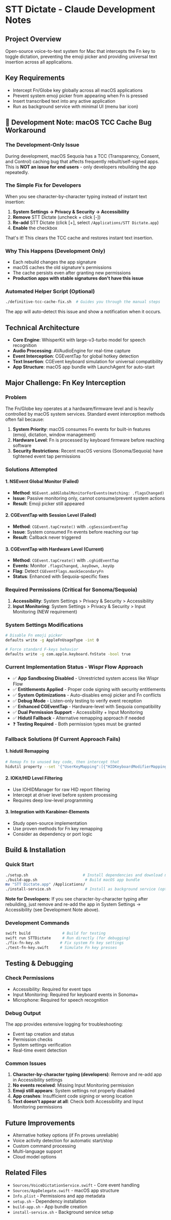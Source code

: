 # STT Dictate - Claude Development Notes

## Project Overview
Open-source voice-to-text system for Mac that intercepts the Fn key to toggle dictation, preventing the emoji picker and providing universal text insertion across all applications.

## Key Requirements
- Intercept Fn/Globe key globally across all macOS applications
- Prevent system emoji picker from appearing when Fn is pressed
- Insert transcribed text into any active application
- Run as background service with minimal UI (menu bar icon)

## 🔧 Development Note: macOS TCC Cache Bug Workaround

### The Development-Only Issue
During development, macOS Sequoia has a TCC (Transparency, Consent, and Control) caching bug that affects frequently rebuilt/self-signed apps. This is **NOT an issue for end users** - only developers rebuilding the app repeatedly.

### The Simple Fix for Developers
When you see character-by-character typing instead of instant text insertion:

1. **System Settings → Privacy & Security → Accessibility**
2. **Remove** STT Dictate (uncheck + click [-])
3. **Re-add** STT Dictate (click [+], select `/Applications/STT Dictate.app`)
4. **Enable** the checkbox

That's it! This clears the TCC cache and restores instant text insertion.

### Why This Happens (Development Only)
- Each rebuild changes the app signature
- macOS caches the old signature's permissions
- The cache persists even after granting new permissions
- **Production apps with stable signatures don't have this issue**

### Automated Helper Script (Optional)
```bash
./definitive-tcc-cache-fix.sh  # Guides you through the manual steps
```

The app will auto-detect this issue and show a notification when it occurs.

## Technical Architecture
- **Core Engine**: WhisperKit with large-v3-turbo model for speech recognition
- **Audio Processing**: AVAudioEngine for real-time capture
- **Event Interception**: CGEventTap for global hotkey detection
- **Text Insertion**: CGEvent keyboard simulation for universal compatibility
- **App Structure**: macOS app bundle with LaunchAgent for auto-start

## Major Challenge: Fn Key Interception

### Problem
The Fn/Globe key operates at a hardware/firmware level and is heavily controlled by macOS system services. Standard event interception methods often fail because:

1. **System Priority**: macOS consumes Fn events for built-in features (emoji, dictation, window management)
2. **Hardware Level**: Fn is processed by keyboard firmware before reaching software
3. **Security Restrictions**: Recent macOS versions (Sonoma/Sequoia) have tightened event tap permissions

### Solutions Attempted

#### 1. NSEvent Global Monitor (Failed)
- **Method**: `NSEvent.addGlobalMonitorForEvents(matching: .flagsChanged)`
- **Issue**: Passive monitoring only, cannot consume/prevent system actions
- **Result**: Emoji picker still appeared

#### 2. CGEventTap with Session Level (Failed)
- **Method**: `CGEvent.tapCreate()` with `.cgSessionEventTap`
- **Issue**: System consumed Fn events before reaching our tap
- **Result**: Callback never triggered

#### 3. CGEventTap with Hardware Level (Current)
- **Method**: `CGEvent.tapCreate()` with `.cghidEventTap`
- **Events**: Monitor `.flagsChanged`, `.keyDown`, `.keyUp`
- **Flag**: Detect `CGEventFlags.maskSecondaryFn`
- **Status**: Enhanced with Sequoia-specific fixes

### Required Permissions (Critical for Sonoma/Sequoia)
1. **Accessibility**: System Settings > Privacy & Security > Accessibility
2. **Input Monitoring**: System Settings > Privacy & Security > Input Monitoring (NEW requirement)

### System Settings Modifications
```bash
# Disable Fn emoji picker
defaults write -g AppleFnUsageType -int 0

# Force standard F-keys behavior
defaults write -g com.apple.keyboard.fnState -bool true
```

### Current Implementation Status - Wispr Flow Approach
- ✅ **App Sandboxing Disabled** - Unrestricted system access like Wispr Flow
- ✅ **Entitlements Applied** - Proper code signing with security entitlements
- ✅ **System Optimizations** - Auto-disables emoji picker and Fn conflicts
- ✅ **Debug Mode** - Listen-only testing to verify event reception
- ✅ **Enhanced CGEventTap** - Hardware-level with Sequoia compatibility
- ✅ **Dual Permission Support** - Accessibility + Input Monitoring
- ✅ **Hidutil Fallback** - Alternative remapping approach if needed
- ❓ **Testing Required** - Both permission types must be granted

### Fallback Solutions (If Current Approach Fails)

#### 1. hidutil Remapping
```bash
# Remap Fn to unused key code, then intercept that
hidutil property --set '{"UserKeyMapping":[{"HIDKeyboardModifierMappingSrc":0x700000065,"HIDKeyboardModifierMappingDst":0x7000000FF}]}'
```

#### 2. IOKit/HID Level Filtering
- Use IOHIDManager for raw HID report filtering
- Intercept at driver level before system processing
- Requires deep low-level programming

#### 3. Integration with Karabiner-Elements
- Study open-source implementation
- Use proven methods for Fn key remapping
- Consider as dependency or port logic

## Build & Installation

### Quick Start
```bash
./setup.sh                        # Install dependencies and download models
./build-app.sh                     # Build macOS app bundle
mv "STT Dictate.app" /Applications/
./install-service.sh               # Install as background service (optional)
```

**Note for Developers:** If you see character-by-character typing after rebuilding, just remove and re-add the app in System Settings → Accessibility (see Development Note above).

### Development Commands
```bash
swift build              # Build for testing
swift run STTDictate     # Run directly (for debugging)
./fix-fn-key.sh         # Fix system Fn key settings
./test-fn-key.swift     # Simulate Fn key presses
```

## Testing & Debugging

### Check Permissions
- Accessibility: Required for event taps
- Input Monitoring: Required for keyboard events in Sonoma+
- Microphone: Required for speech recognition

### Debug Output
The app provides extensive logging for troubleshooting:
- Event tap creation and status
- Permission checks
- System settings verification
- Real-time event detection

### Common Issues
1. **Character-by-character typing (developers)**: Remove and re-add app in Accessibility settings
2. **No events received**: Missing Input Monitoring permission
3. **Emoji still appears**: System settings not properly disabled
4. **App crashes**: Insufficient code signing or wrong location
5. **Text doesn't appear at all**: Check both Accessibility and Input Monitoring permissions

## Future Improvements
- Alternative hotkey options (if Fn proves unreliable)
- Voice activity detection for automatic start/stop
- Custom command processing
- Multi-language support
- Cloud model options

## Related Files
- `Sources/VoiceDictationService.swift` - Core event handling
- `Sources/AppDelegate.swift` - macOS app structure  
- `Info.plist` - Permissions and app metadata
- `setup.sh` - Dependency installation
- `build-app.sh` - App bundle creation
- `install-service.sh` - Background service setup
